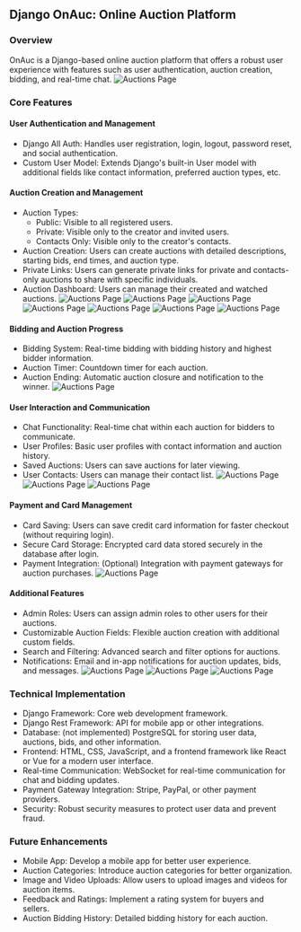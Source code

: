 ## Django OnAuc: Online Auction Platform

### Overview
OnAuc is a Django-based online auction platform that offers a robust user experience with features such as user authentication, auction creation, bidding, and real-time chat.
![Auctions Page](https://github.com/bahromnajmiddinov/media-files/blob/main/auction-media/auction-page.png)

### Core Features

#### User Authentication and Management
* Django All Auth: Handles user registration, login, logout, password reset, and social authentication.
* Custom User Model: Extends Django's built-in User model with additional fields like contact information, preferred auction types, etc.

#### Auction Creation and Management
* Auction Types:
  * Public: Visible to all registered users.
  * Private: Visible only to the creator and invited users.
  * Contacts Only: Visible only to the creator's contacts.
* Auction Creation: Users can create auctions with detailed descriptions, starting bids, end times, and auction type.
* Private Links: Users can generate private links for private and contacts-only auctions to share with specific individuals.
* Auction Dashboard: Users can manage their created and watched auctions.
![Auctions Page](https://github.com/bahromnajmiddinov/media-files/blob/main/auction-media/auciton-create.png)
![Auctions Page](https://github.com/bahromnajmiddinov/media-files/blob/main/auction-media/auction-additional-feilds.png)
![Auctions Page](https://github.com/bahromnajmiddinov/media-files/blob/main/auction-media/auction-contacts.png)
![Auctions Page](https://github.com/bahromnajmiddinov/media-files/blob/main/auction-media/add-private-links.png)
![Auctions Page](https://github.com/bahromnajmiddinov/media-files/blob/main/auction-media/private-link-settings.png)
![Auctions Page](https://github.com/bahromnajmiddinov/media-files/blob/main/auction-media/auction-dashboard.png)
![Auctions Page](https://github.com/bahromnajmiddinov/media-files/blob/main/auction-media/auction-detail-dashboard.png)

#### Bidding and Auction Progress
* Bidding System: Real-time bidding with bidding history and highest bidder information.
* Auction Timer: Countdown timer for each auction.
* Auction Ending: Automatic auction closure and notification to the winner.
![Auctions Page](https://github.com/bahromnajmiddinov/media-files/blob/main/auction-media/auction-bid.png)

#### User Interaction and Communication
* Chat Functionality: Real-time chat within each auction for bidders to communicate.
* User Profiles: Basic user profiles with contact information and auction history.
* Saved Auctions: Users can save auctions for later viewing.
* User Contacts: Users can manage their contact list.
![Auctions Page](https://github.com/bahromnajmiddinov/media-files/blob/main/auction-media/auction-chat.png)
![Auctions Page](https://github.com/bahromnajmiddinov/media-files/blob/main/auction-media/auction-contacts.png)
![Auctions Page](https://github.com/bahromnajmiddinov/media-files/blob/main/auction-media/auction-cart.png)

#### Payment and Card Management
* Card Saving: Users can save credit card information for faster checkout (without requiring login).
* Secure Card Storage: Encrypted card data stored securely in the database after login.
* Payment Integration: (Optional) Integration with payment gateways for auction purchases.
![Auctions Page](https://github.com/bahromnajmiddinov/media-files/blob/main/auction-media/auction-order.png)

#### Additional Features
* Admin Roles: Users can assign admin roles to other users for their auctions.
* Customizable Auction Fields: Flexible auction creation with additional custom fields.
* Search and Filtering: Advanced search and filter options for auctions.
* Notifications: Email and in-app notifications for auction updates, bids, and messages.
![Auctions Page](https://github.com/bahromnajmiddinov/media-files/blob/main/auction-media/add-admin-to-auction.png)
![Auctions Page](https://github.com/bahromnajmiddinov/media-files/blob/main/auction-media/edit-admin-permissions.png)
![Auctions Page](https://github.com/bahromnajmiddinov/media-files/blob/main/auction-media/auciton-profile.png)

### Technical Implementation
* Django Framework: Core web development framework.
* Django Rest Framework: API for mobile app or other integrations.
* Database: (not implemented) PostgreSQL for storing user data, auctions, bids, and other information.
* Frontend: HTML, CSS, JavaScript, and a frontend framework like React or Vue for a modern user interface.
* Real-time Communication: WebSocket for real-time communication for chat and bidding updates.
* Payment Gateway Integration: Stripe, PayPal, or other payment providers.
* Security: Robust security measures to protect user data and prevent fraud.

### Future Enhancements
* Mobile App: Develop a mobile app for better user experience.
* Auction Categories: Introduce auction categories for better organization.
* Image and Video Uploads: Allow users to upload images and videos for auction items.
* Feedback and Ratings: Implement a rating system for buyers and sellers.
* Auction Bidding History: Detailed bidding history for each auction.
